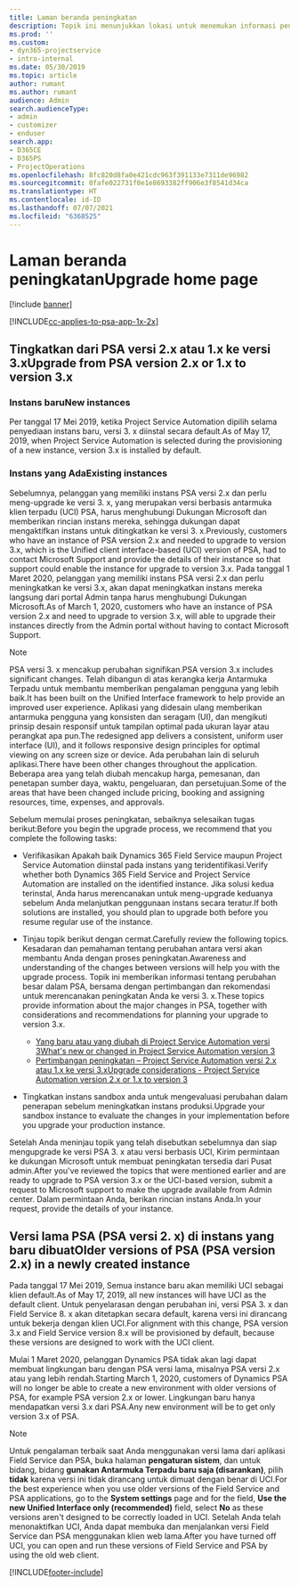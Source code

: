 ```yaml
---
title: Laman beranda peningkatan
description: Topik ini menunjukkan lokasi untuk menemukan informasi penting tentang fitur baru dan yang diubah di Dynamics 365 Project Service Automation, serta proses peningkatan ke versi terbaru.
ms.prod: ''
ms.custom:
- dyn365-projectservice
- intro-internal
ms.date: 05/30/2019
ms.topic: article
author: rumant
ms.author: rumant
audience: Admin
search.audienceType:
- admin
- customizer
- enduser
search.app:
- D365CE
- D365PS
- ProjectOperations
ms.openlocfilehash: 8fc820d8fa0e421cdc963f391133e7311de96982
ms.sourcegitcommit: 0fafe022731f0e1e8693382ff906e3f8541d34ca
ms.translationtype: HT
ms.contentlocale: id-ID
ms.lasthandoff: 07/07/2021
ms.locfileid: "6368525"
---
```

# <a name="upgrade-home-page"></a><span data-ttu-id="537e6-103">Laman beranda peningkatan</span><span class="sxs-lookup"><span data-stu-id="537e6-103">Upgrade home page</span></span>

[!include [banner](../includes/psa-now-project-operations.md)]

[!INCLUDE[cc-applies-to-psa-app-1x-2x](../includes/cc-applies-to-psa-app-1x-2x.md)]

## <a name="upgrade-from-psa-version-2x-or-1x-to-version-3x"></a><span data-ttu-id="537e6-104">Tingkatkan dari PSA versi 2.x atau 1.x ke versi 3.x</span><span class="sxs-lookup"><span data-stu-id="537e6-104">Upgrade from PSA version 2.x or 1.x to version 3.x</span></span>

### <a name="new-instances"></a><span data-ttu-id="537e6-105">Instans baru</span><span class="sxs-lookup"><span data-stu-id="537e6-105">New instances</span></span>

<span data-ttu-id="537e6-106">Per tanggal 17 Mei 2019, ketika Project Service Automation dipilih selama penyediaan instans baru, versi 3. x diinstal secara default.</span><span class="sxs-lookup"><span data-stu-id="537e6-106">As of May 17, 2019, when Project Service Automation is selected during the provisioning of a new instance, version 3.x is installed by default.</span></span>

### <a name="existing-instances"></a><span data-ttu-id="537e6-107">Instans yang Ada</span><span class="sxs-lookup"><span data-stu-id="537e6-107">Existing instances</span></span>

<span data-ttu-id="537e6-108">Sebelumnya, pelanggan yang memiliki instans PSA versi 2.x dan perlu meng-upgrade ke versi 3. x, yang merupakan versi berbasis antarmuka klien terpadu (UCI) PSA, harus menghubungi Dukungan Microsoft dan memberikan rincian instans mereka, sehingga dukungan dapat mengaktifkan instans untuk ditingkatkan ke versi 3. x.</span><span class="sxs-lookup"><span data-stu-id="537e6-108">Previously, customers who have an instance of PSA version 2.x and needed to upgrade to version 3.x, which is the Unified client interface-based (UCI) version of PSA, had to contact Microsoft Support and provide the details of their instance so that support could enable the instance for upgrade to version 3.x.</span></span> <span data-ttu-id="537e6-109">Pada tanggal 1 Maret 2020, pelanggan yang memiliki instans PSA versi 2.x dan perlu meningkatkan ke versi 3.x, akan dapat meningkatkan instans mereka langsung dari portal Admin tanpa harus menghubungi Dukungan Microsoft.</span><span class="sxs-lookup"><span data-stu-id="537e6-109">As of March 1, 2020, customers who have an instance of PSA version 2.x and need to upgrade to version 3.x, will able to upgrade their instances directly from the Admin portal without having to contact Microsoft Support.</span></span>  

> [!NOTE]
> <span data-ttu-id="537e6-110">PSA versi 3. x mencakup perubahan signifikan.</span><span class="sxs-lookup"><span data-stu-id="537e6-110">PSA version 3.x includes significant changes.</span></span> <span data-ttu-id="537e6-111">Telah dibangun di atas kerangka kerja Antarmuka Terpadu untuk membantu memberikan pengalaman pengguna yang lebih baik.</span><span class="sxs-lookup"><span data-stu-id="537e6-111">It has been built on the Unified Interface framework to help provide an improved user experience.</span></span> <span data-ttu-id="537e6-112">Aplikasi yang didesain ulang memberikan antarmuka pengguna yang konsisten dan seragam (UI), dan mengikuti prinsip desain responsif untuk tampilan optimal pada ukuran layar atau perangkat apa pun.</span><span class="sxs-lookup"><span data-stu-id="537e6-112">The redesigned app delivers a consistent, uniform user interface (UI), and it follows responsive design principles for optimal viewing on any screen size or device.</span></span> <span data-ttu-id="537e6-113">Ada perubahan lain di seluruh aplikasi.</span><span class="sxs-lookup"><span data-stu-id="537e6-113">There have been other changes throughout the application.</span></span> <span data-ttu-id="537e6-114">Beberapa area yang telah diubah mencakup harga, pemesanan, dan penetapan sumber daya, waktu, pengeluaran, dan persetujuan.</span><span class="sxs-lookup"><span data-stu-id="537e6-114">Some of the areas that have been changed include pricing, booking and assigning resources, time, expenses, and approvals.</span></span>

<span data-ttu-id="537e6-115">Sebelum memulai proses peningkatan, sebaiknya selesaikan tugas berikut:</span><span class="sxs-lookup"><span data-stu-id="537e6-115">Before you begin the upgrade process, we recommend that you complete the following tasks:</span></span>

- <span data-ttu-id="537e6-116">Verifikasikan Apakah baik Dynamics 365 Field Service maupun Project Service Automation diinstal pada instans yang teridentifikasi.</span><span class="sxs-lookup"><span data-stu-id="537e6-116">Verify whether both Dynamics 365 Field Service and Project Service Automation are installed on the identified instance.</span></span> <span data-ttu-id="537e6-117">Jika solusi kedua terinstal, Anda harus merencanakan untuk meng-upgrade keduanya sebelum Anda melanjutkan penggunaan instans secara teratur.</span><span class="sxs-lookup"><span data-stu-id="537e6-117">If both solutions are installed, you should plan to upgrade both before you resume regular use of the instance.</span></span>
- <span data-ttu-id="537e6-118">Tinjau topik berikut dengan cermat.</span><span class="sxs-lookup"><span data-stu-id="537e6-118">Carefully review the following topics.</span></span> <span data-ttu-id="537e6-119">Kesadaran dan pemahaman tentang perubahan antara versi akan membantu Anda dengan proses peningkatan.</span><span class="sxs-lookup"><span data-stu-id="537e6-119">Awareness and understanding of the changes between versions will help you with the upgrade process.</span></span> <span data-ttu-id="537e6-120">Topik ini memberikan informasi tentang perubahan besar dalam PSA, bersama dengan pertimbangan dan rekomendasi untuk merencanakan peningkatan Anda ke versi 3. x.</span><span class="sxs-lookup"><span data-stu-id="537e6-120">These topics provide information about the major changes in PSA, together with considerations and recommendations for planning your upgrade to version 3.x.</span></span>

    - [<span data-ttu-id="537e6-121">Yang baru atau yang diubah di Project Service Automation versi 3</span><span class="sxs-lookup"><span data-stu-id="537e6-121">What's new or changed in Project Service Automation version 3</span></span>](whats-new-changed-v3.md)
    - [<span data-ttu-id="537e6-122">Pertimbangan peningkatan – Project Service Automation versi 2.x atau 1.x ke versi 3.x</span><span class="sxs-lookup"><span data-stu-id="537e6-122">Upgrade considerations - Project Service Automation version 2.x or 1.x to version 3</span></span>](upgrade-v3.md)

- <span data-ttu-id="537e6-123">Tingkatkan instans sandbox anda untuk mengevaluasi perubahan dalam penerapan sebelum meningkatkan instans produksi.</span><span class="sxs-lookup"><span data-stu-id="537e6-123">Upgrade your sandbox instance to evaluate the changes in your implementation before you upgrade your production instance.</span></span>

<span data-ttu-id="537e6-124">Setelah Anda meninjau topik yang telah disebutkan sebelumnya dan siap mengupgrade ke versi PSA 3. x atau versi berbasis UCI, Kirim permintaan ke dukungan Microsoft untuk membuat peningkatan tersedia dari Pusat admin.</span><span class="sxs-lookup"><span data-stu-id="537e6-124">After you've reviewed the topics that were mentioned earlier and are ready to upgrade to PSA version 3.x or the UCI-based version, submit a request to Microsoft support to make the upgrade available from Admin center.</span></span> <span data-ttu-id="537e6-125">Dalam permintaan Anda, berikan rincian instans Anda.</span><span class="sxs-lookup"><span data-stu-id="537e6-125">In your request, provide the details of your instance.</span></span>

## <a name="older-versions-of-psa-psa-version-2x-in-a-newly-created-instance"></a><span data-ttu-id="537e6-126">Versi lama PSA (PSA versi 2. x) di instans yang baru dibuat</span><span class="sxs-lookup"><span data-stu-id="537e6-126">Older versions of PSA (PSA version 2.x) in a newly created instance</span></span>

<span data-ttu-id="537e6-127">Pada tanggal 17 Mei 2019, Semua instance baru akan memiliki UCI sebagai klien default.</span><span class="sxs-lookup"><span data-stu-id="537e6-127">As of May 17, 2019, all new instances will have UCI as the default client.</span></span> <span data-ttu-id="537e6-128">Untuk penyelarasan dengan perubahan ini, versi PSA 3. x dan Field Service 8. x akan ditetapkan secara default, karena versi ini dirancang untuk bekerja dengan klien UCI.</span><span class="sxs-lookup"><span data-stu-id="537e6-128">For alignment with this change, PSA version 3.x and Field Service version 8.x will be provisioned by default, because these versions are designed to work with the UCI client.</span></span>

<span data-ttu-id="537e6-129">Mulai 1 Maret 2020, pelanggan Dynamics PSA tidak akan lagi dapat membuat lingkungan baru dengan PSA versi lama, misalnya PSA versi 2.x atau yang lebih rendah.</span><span class="sxs-lookup"><span data-stu-id="537e6-129">Starting March 1, 2020, customers of Dynamics PSA will no longer be able to create a new environment with older versions of PSA, for example PSA version 2.x or lower.</span></span> <span data-ttu-id="537e6-130">Lingkungan baru hanya mendapatkan versi 3.x dari PSA.</span><span class="sxs-lookup"><span data-stu-id="537e6-130">Any new environment will be to get only version 3.x of PSA.</span></span>

> [!NOTE]
> <span data-ttu-id="537e6-131">Untuk pengalaman terbaik saat Anda menggunakan versi lama dari aplikasi Field Service dan PSA, buka halaman **pengaturan sistem**, dan untuk bidang, bidang **gunakan Antarmuka Terpadu baru saja (disarankan)**, pilih **tidak** karena versi ini tidak dirancang untuk dimuat dengan benar di UCI.</span><span class="sxs-lookup"><span data-stu-id="537e6-131">For the best experience when you use older versions of the Field Service and PSA applications, go to the **System settings** page and for the field, **Use the new Unified Interface only (recommended)** field, select **No** as these versions aren't designed to be correctly loaded in UCI.</span></span> <span data-ttu-id="537e6-132">Setelah Anda telah menonaktifkan UCI, Anda dapat membuka dan menjalankan versi Field Service dan PSA menggunakan klien web lama.</span><span class="sxs-lookup"><span data-stu-id="537e6-132">After you have turned off UCI, you can open and run these versions of Field Service and PSA by using the old web client.</span></span> 


[!INCLUDE[footer-include](../includes/footer-banner.md)]